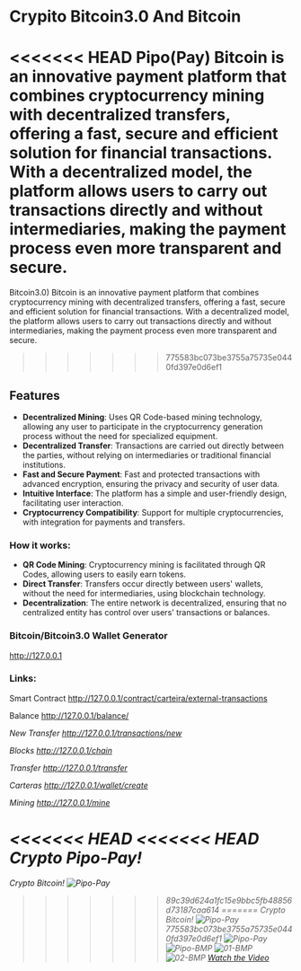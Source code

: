 # Crypito Bitcoin3.0 And Bitcoin

<<<<<<< HEAD
Pipo(Pay) Bitcoin is an innovative payment platform that combines cryptocurrency mining with decentralized transfers, offering a fast, secure and efficient solution for financial transactions. With a decentralized model, the platform allows users to carry out transactions directly and without intermediaries, making the payment process even more transparent and secure.
=======
Bitcoin3.0) Bitcoin is an innovative payment platform that combines cryptocurrency mining with decentralized transfers, offering a fast, secure and efficient solution for financial transactions. With a decentralized model, the platform allows users to carry out transactions directly and without intermediaries, making the payment process even more transparent and secure.
>>>>>>> 775583bc073be3755a75735e0440fd397e0d6ef1

## Features

- **Decentralized Mining**: Uses QR Code-based mining technology, allowing any user to participate in the cryptocurrency generation process without the need for specialized equipment.
- **Decentralized Transfer**: Transactions are carried out directly between the parties, without relying on intermediaries or traditional financial institutions.
- **Fast and Secure Payment**: Fast and protected transactions with advanced encryption, ensuring the privacy and security of user data.
- **Intuitive Interface**: The platform has a simple and user-friendly design, facilitating user interaction.
- **Cryptocurrency Compatibility**: Support for multiple cryptocurrencies, with integration for payments and transfers.

### How it works:
- **QR Code Mining**: Cryptocurrency mining is facilitated through QR Codes, allowing users to easily earn tokens.
- **Direct Transfer**: Transfers occur directly between users' wallets, without the need for intermediaries, using blockchain technology.
- **Decentralization**: The entire network is decentralized, ensuring that no centralized entity has control over users' transactions or balances.

### Bitcoin/Bitcoin3.0 Wallet Generator
http://127.0.0.1

### Links:
Smart Contract
http://127.0.0.1/contract/carteira/external-transactions

Balance
http://127.0.0.1/balance/<address>

New Transfer
http://127.0.0.1/transactions/new

Blocks
http://127.0.0.1/chain

Transfer
http://127.0.0.1/transfer

Carteras
http://127.0.0.1/wallet/create

Mining
http://127.0.0.1/mine

<<<<<<< HEAD
<<<<<<< HEAD
Crypto Pipo-Pay!
=======
Crypto Bitcoin!
![Pipo-Pay](https://github.com/Pipo-Pay/crypito/raw/main/Pipo-(pay).jpg)
>>>>>>> 89c39d624a1fc15e9bbc5fb48856d73187caa614
=======
Crypto Bitcoin!
![Pipo-Pay](https://github.com/Pipo-Pay/crypito/raw/main/Pipo-(pay).jpg)
>>>>>>> 775583bc073be3755a75735e0440fd397e0d6ef1
![Pipo-Pay](https://github.com/Pipo-Pay/crypito/blob/main/Wallet.jpg)
![Pipo-BMP](https://github.com/Pipo-Pay/crypito/raw/main/pipo.bmp)
![01-BMP](https://github.com/Pipo-Pay/crypito/raw/main/01.bmp)
![02-BMP](https://github.com/Pipo-Pay/crypito/raw/main/02.bmp)
[Watch the Video](https://github.com/Pipo-Pay/crypito/raw/main/video.mp4)
